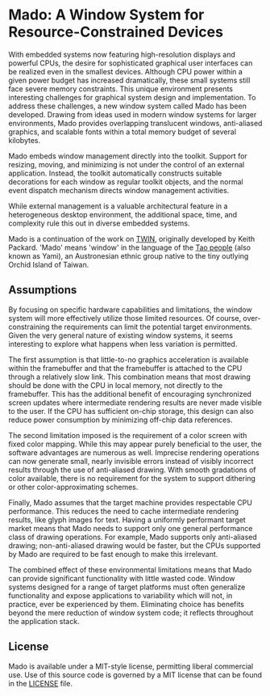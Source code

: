 # Mado: A Window System for Resource-Constrained Devices

With embedded systems now featuring high-resolution displays and powerful CPUs,
the desire for sophisticated graphical user interfaces can be realized even in
the smallest devices. Although CPU power within a given power budget has
increased dramatically, these small systems still face severe memory
constraints. This unique environment presents interesting challenges for
graphical system design and implementation. To address these challenges,
a new window system called Mado has been developed. Drawing from ideas used in
modern window systems for larger environments, Mado provides overlapping
translucent windows, anti-aliased graphics, and scalable fonts within a total
memory budget of several kilobytes.

Mado embeds window management directly into the toolkit. Support for resizing,
moving, and minimizing is not under the control of an external application.
Instead, the toolkit automatically constructs suitable decorations for each
window as regular toolkit objects, and the normal event dispatch mechanism
directs window management activities.

While external management is a valuable architectural feature in a
heterogeneous desktop environment, the additional space, time, and complexity
rule this out in diverse embedded systems.

Mado is a continuation of the work on [TWIN](https://keithp.com/~keithp/talks/twin-ols2005/),
originally developed by Keith Packard. 'Mado' means 'window' in the language of
the [Tao people](https://en.wikipedia.org/wiki/Tao_people) (also known as Yami),
an Austronesian ethnic group native to the tiny outlying Orchid Island of Taiwan.

## Assumptions

By focusing on specific hardware capabilities and limitations, the window
system will more effectively utilize those limited resources. Of course,
over-constraining the requirements can limit the potential target
environments. Given the very general nature of existing window systems, it
seems interesting to explore what happens when less variation is permitted.

The first assumption is that little-to-no graphics acceleration is available
within the framebuffer and that the framebuffer is attached to the CPU through
a relatively slow link. This combination means that most drawing should be done
with the CPU in local memory, not directly to the framebuffer. This has the
additional benefit of encouraging synchronized screen updates where intermediate
rendering results are never made visible to the user. If the CPU has sufficient
on-chip storage, this design can also reduce power consumption by minimizing
off-chip data references.

The second limitation imposed is the requirement of a color screen with fixed
color mapping. While this may appear purely beneficial to the user, the
software advantages are numerous as well. Imprecise rendering operations can
now generate small, nearly invisible errors instead of visibly incorrect
results through the use of anti-aliased drawing. With smooth gradations of
color available, there is no requirement for the system to support dithering
or other color-approximating schemes.

Finally, Mado assumes that the target machine provides respectable CPU
performance. This reduces the need to cache intermediate rendering results,
like glyph images for text. Having a uniformly performant target market means
that Mado needs to support only one general performance class of drawing
operations. For example, Mado supports only anti-aliased drawing;
non-anti-aliased drawing would be faster, but the CPUs supported by Mado are
required to be fast enough to make this irrelevant.

The combined effect of these environmental limitations means that Mado can
provide significant functionality with little wasted code. Window systems
designed for a range of target platforms must often generalize functionality
and expose applications to variability which will not, in practice, ever be
experienced by them. Eliminating choice has benefits beyond the mere reduction
of window system code; it reflects throughout the application stack.

## License

Mado is available under a MIT-style license, permitting liberal commercial use.
Use of this source code is governed by a MIT license that can be found in the [LICENSE](LICENSE) file.

